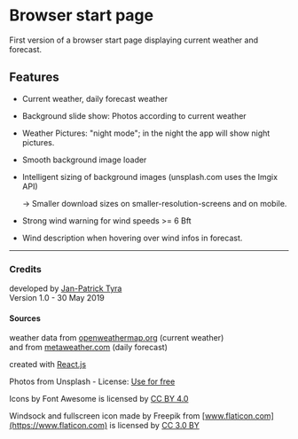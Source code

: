 # Browser start page

First version of a browser start page displaying current weather and forecast.

## Features

- Current weather, daily forecast weather
- Background slide show: Photos according to current weather
- Weather Pictures: "night mode"; in the night the app will show night pictures.
- Smooth background image loader
- Intelligent sizing of background images (unsplash.com uses the Imgix API)

  -> Smaller download sizes on smaller-resolution-screens and on mobile.
- Strong wind warning for wind speeds >= 6 Bft
- Wind description when hovering over wind infos in forecast.

---

### Credits
developed by [Jan-Patrick Tyra](https://jiavu.de)  
Version 1.0 - 30 May 2019

#### Sources
weather data from [openweathermap.org](https://openweathermap.org/) (current weather)  
and from [metaweather.com](https://www.metaweather.com) (daily forecast)

created with [React.js](http://reactjs.org)


Photos from Unsplash - License: [Use for free](https://unsplash.com/license/)

Icons by Font Awesome  is licensed by [CC BY 4.0](https://creativecommons.org/licenses/by/4.0/)

Windsock and fullscreen icon made by Freepik from [www.flaticon.com](https://www.flaticon.com) is licensed by [CC 3.0 BY](https://creativecommons.org/licenses/by/3.0/)